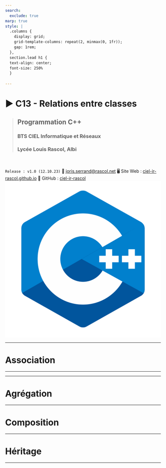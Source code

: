 ```yaml
---
search:
  exclude: true
marp: true
style: |
  .columns {
    display: grid;
    grid-template-columns: repeat(2, minmax(0, 1fr));
    gap: 1rem;
  },
  section.lead h1 {
  text-align: center;
  font-size: 250%
  }

---
```

<!-- _backgroundImage: url("assets/bgImage.jpg") -->
# ▶︎ C13 - Relations entre classes
>## Programmation C++
>### BTS CIEL Informatique et Réseaux
>### Lycée Louis Rascol, Albi
<br><br>
`Release : v1.0 (12.10.23)`
📧 [joris.serrand@rascol.net](mailto:joris.serrand@rascol.net)
🖥️ Site Web : [ciel-ir-rascol.github.io](https://ciel-ir-rascol.github.io/)
🐙 GitHub : [ciel-ir-rascol](https://github.com/ciel-ir-rascol)
![bg right:40% w:80%](assets/cppLogo.png)

---
<!-- paginate: true --->
<!--
header: ▶︎ C13 - Relations entre classes
footer: Programmation C++ • Lycée Louis Rascol, Albi
-->

<!-- _class: lead -->
# Association

---



---




<!-- _class: lead -->
# Agrégation

---

<!-- _class: lead -->
# Composition

---

<!-- _class: lead -->
# Héritage

---
